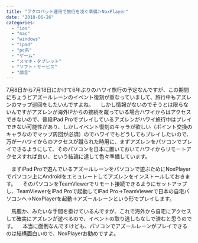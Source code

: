 ```yaml
---
title: "アクロバット運用で旅行を凌ぐ準備＞NoxPlayer"
date: "2018-06-26"
categories: 
  - "ios"
  - "mac"
  - "windows"
  - "ipad"
  - "pc系"
  - "ゲーム"
  - "スマホ・タブレット"
  - "ソフト・サービス"
  - "戯言"
---
```


7月8日から7月18日にかけて6年ぶりのハワイ旅行の予定なんですが、この期間にちょうどアズールレーンのイベント復刻が重なっていまして、旅行中もアズレンのマップ巡回をしたいんですよね。 　しかし情報がないのでそうとは限らないんですがアズレンが海外IPからの接続を蹴っている場合ハワイからはアクセスできないので、普段iPad Proでプレイしているアズレンがハワイ旅行中はプレイできない可能性があり、しかしイベント復刻のキャラが欲しい（ポイント交換のキャラなのでマップ周回が必須）のでハワイでもどうしてもプレイしたいので、万が一ハワイからのアクセスが蹴られた時用に、まずアズレンをパソコンでプレイできるようにして、そのパソコンを日本に置いておいてハワイからリモートアクセスすれば良い、という結論に達して色々準備しています。

　まずiPad Proで遊んでいるアズールレーンをパソコンで遊ぶためにNoxPlayerでパソコン上にAndroidをエミュレートしてアズレンをインストールしておきます。 　そのパソコンをTeamViewerでリモート接続できるようにセットアップし、TeamViewerをiPad Proで起動してiPad Pro→TeamViewerで日本の自宅パソコンへ→NoxPlayerを起動→アズールレーンという形でプレイします。

　馬鹿か、みたいな手間を掛けているんですが、これで海外から自宅にアクセスして確実にアズレンが遊べるので、イベントの取り逃しもなしで済むと思うのです。 　本当に面倒なんですけども、パソコンでアズールレーンがプレイできるのは結構面白いので、NoxPlayerお勧めですよ。
